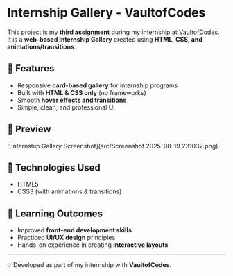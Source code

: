 # Internship Gallery - VaultofCodes

This project is my **third assignment** during my internship at [VaultofCodes](https://vaultofcodes.in).  
It is a **web-based Internship Gallery** created using **HTML, CSS, and animations/transitions**.  

## 🚀 Features
- Responsive **card-based gallery** for internship programs  
- Built with **HTML & CSS only** (no frameworks)  
- Smooth **hover effects and transitions**  
- Simple, clean, and professional UI  

## 📸 Preview
![Internship Gallery Screenshot](src/Screenshot 2025-08-19 231032.png)

## 📂 Technologies Used
- HTML5  
- CSS3 (with animations & transitions)  

## 🎯 Learning Outcomes
- Improved **front-end development skills**  
- Practiced **UI/UX design** principles  
- Hands-on experience in creating **interactive layouts**  

---

💡 Developed as part of my internship with **VaultofCodes**.
